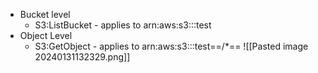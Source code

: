
- Bucket level
	- S3:ListBucket - applies to arn:aws:s3:::test
- Object Level 
	- S3:GetObject - applies to arn:aws:s3:::test==/*==
	![[Pasted image 20240131132329.png]]